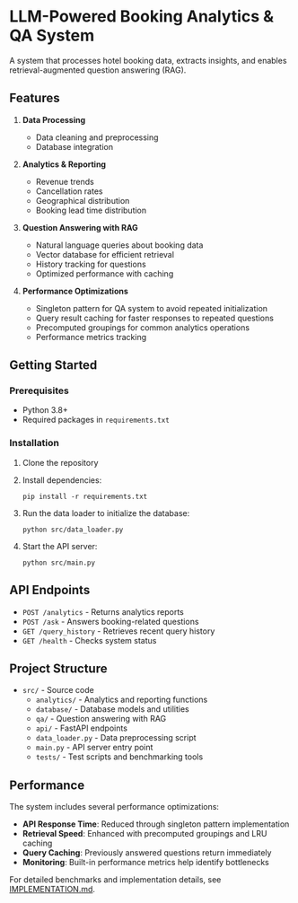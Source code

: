 # LLM-Powered Booking Analytics & QA System

A system that processes hotel booking data, extracts insights, and enables retrieval-augmented question answering (RAG).

## Features

1. **Data Processing**
   - Data cleaning and preprocessing
   - Database integration

2. **Analytics & Reporting**
   - Revenue trends
   - Cancellation rates
   - Geographical distribution
   - Booking lead time distribution

3. **Question Answering with RAG**
   - Natural language queries about booking data
   - Vector database for efficient retrieval
   - History tracking for questions
   - Optimized performance with caching

4. **Performance Optimizations**
   - Singleton pattern for QA system to avoid repeated initialization
   - Query result caching for faster responses to repeated questions
   - Precomputed groupings for common analytics operations
   - Performance metrics tracking

## Getting Started

### Prerequisites

- Python 3.8+
- Required packages in `requirements.txt`

### Installation

1. Clone the repository
2. Install dependencies:
   ```
   pip install -r requirements.txt
   ```

3. Run the data loader to initialize the database:
   ```
   python src/data_loader.py
   ```

4. Start the API server:
   ```
   python src/main.py
   ```

## API Endpoints

- `POST /analytics` - Returns analytics reports
- `POST /ask` - Answers booking-related questions
- `GET /query_history` - Retrieves recent query history
- `GET /health` - Checks system status

## Project Structure

- `src/` - Source code
  - `analytics/` - Analytics and reporting functions
  - `database/` - Database models and utilities
  - `qa/` - Question answering with RAG
  - `api/` - FastAPI endpoints
  - `data_loader.py` - Data preprocessing script
  - `main.py` - API server entry point
  - `tests/` - Test scripts and benchmarking tools

## Performance

The system includes several performance optimizations:

- **API Response Time**: Reduced through singleton pattern implementation
- **Retrieval Speed**: Enhanced with precomputed groupings and LRU caching
- **Query Caching**: Previously answered questions return immediately
- **Monitoring**: Built-in performance metrics help identify bottlenecks

For detailed benchmarks and implementation details, see [IMPLEMENTATION.md](IMPLEMENTATION.md).
